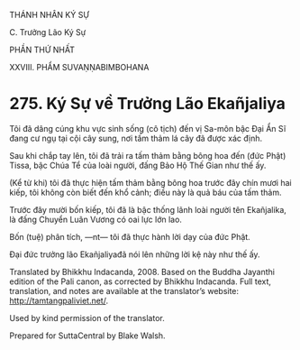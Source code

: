 THÁNH NHÂN KÝ SỰ

C. Trưởng Lão Ký Sự

PHẦN THỨ NHẤT

XXVIII. PHẨM SUVAṆṆABIMBOHANA

# 275\. Ký Sự về Trưởng Lão Ekañjaliya

Tôi đã dâng cúng khu vực sinh sống (cô tịch) đến vị Sa-môn bậc Đại Ẩn Sĩ đang cư ngụ tại cội cây sung, nơi tấm thảm lá cây đã được xác định.

Sau khi chắp tay lên, tôi đã trải ra tấm thảm bằng bông hoa đến (đức Phật) Tissa, bậc Chúa Tể của loài người, đấng Bảo Hộ Thế Gian như thế ấy.

(Kể từ khi) tôi đã thực hiện tấm thảm bằng bông hoa trước đây chín mươi hai kiếp, tôi không còn biết đến khổ cảnh; điều này là quả báu của tấm thảm.

Trước đây mười bốn kiếp, tôi đã là bậc thống lãnh loài người tên Ekañjalika, là đấng Chuyển Luân Vương có oai lực lớn lao.

Bốn (tuệ) phân tích, ―nt― tôi đã thực hành lời dạy của đức Phật.

Đại đức trưởng lão Ekañjaliyađã nói lên những lời kệ này như thế ấy.

Translated by Bhikkhu Indacanda, 2008. Based on the Buddha Jayanthi edition of the Pali canon, as corrected by Bhikkhu Indacanda. Full text, translation, and notes are available at the translator’s website: http://tamtangpaliviet.net/.

Used by kind permission of the translator.

Prepared for SuttaCentral by Blake Walsh.